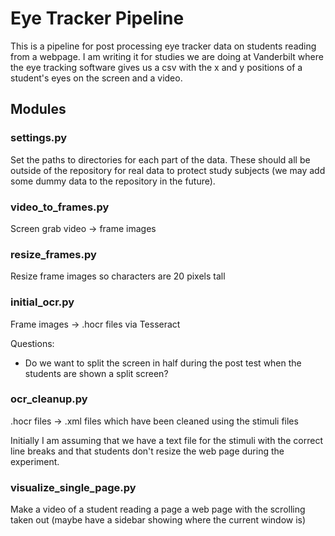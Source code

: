 # Eye Tracker Pipeline

This is a pipeline for post processing eye tracker data on students reading from a webpage. I am writing it for studies we are doing at Vanderbilt where the eye tracking software gives us a csv with the x and y positions of a student's eyes on the screen and a video.

## Modules

### settings.py
Set the paths to directories for each part of the data. These should all be outside of the repository for real data to protect study subjects (we may add some dummy data to the repository in the future).

### video_to_frames.py
Screen grab video -> frame images

### resize_frames.py
Resize frame images so characters are 20 pixels tall

### initial_ocr.py
Frame images -> .hocr files via Tesseract

Questions:
- Do we want to split the screen in half during the post test when the students are shown a split screen?

### ocr_cleanup.py
.hocr files -> .xml files which have been cleaned using the stimuli files

Initially I am assuming that we have a text file for the stimuli with the correct line breaks and that students don't resize the web page during the experiment.

### visualize_single_page.py
Make a video of a student reading a page a web page with the scrolling taken out (maybe have a sidebar showing where the current window is)